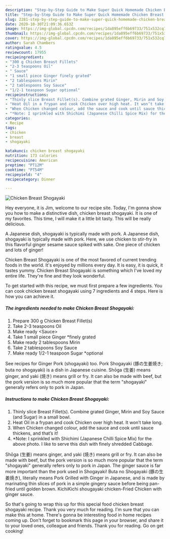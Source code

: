 ```yaml
---
description: "Step-by-Step Guide to Make Super Quick Homemade Chicken Breast Shogayaki"
title: "Step-by-Step Guide to Make Super Quick Homemade Chicken Breast Shogayaki"
slug: 2281-step-by-step-guide-to-make-super-quick-homemade-chicken-breast-shogayaki
date: 2020-10-30T21:09:36.653Z
image: https://img-global.cpcdn.com/recipes/1da895eff6b69733/751x532cq70/chicken-breast-shogayaki-recipe-main-photo.jpg
thumbnail: https://img-global.cpcdn.com/recipes/1da895eff6b69733/751x532cq70/chicken-breast-shogayaki-recipe-main-photo.jpg
cover: https://img-global.cpcdn.com/recipes/1da895eff6b69733/751x532cq70/chicken-breast-shogayaki-recipe-main-photo.jpg
author: Sarah Chambers
ratingvalue: 4.5
reviewcount: 17955
recipeingredient:
- "300 g Chicken Breast Fillets"
- "2-3 teaspoons Oil"
- " Sauce"
- "1 small piece Ginger finely grated"
- "2 tablespoons Mirin"
- "2 tablespoons Soy Sauce"
- "1/2-1 teaspoon Sugar optional"
recipeinstructions:
- "Thinly slice Breast Fillet(s). Combine grated Ginger, Mirin and Soy Sauce (and Sugar) in a small bowl."
- "Heat Oil in a frypan and cook Chicken over high heat. It won’t take long."
- "When Chicken changed colour, add the sauce and cook until sauce thickens, and that’s it!"
- "*Note: I sprinkled with Shichimi (Japanese Chilli Spice Mix) for the above photo. I like to serve this dish with finely shredded Cabbage."
categories:
- Recipe
tags:
- chicken
- breast
- shogayaki

katakunci: chicken breast shogayaki 
nutrition: 173 calories
recipecuisine: American
preptime: "PT12M"
cooktime: "PT54M"
recipeyield: "4"
recipecategory: Dinner

---
```



![Chicken Breast Shogayaki](https://img-global.cpcdn.com/recipes/1da895eff6b69733/751x532cq70/chicken-breast-shogayaki-recipe-main-photo.jpg)

Hey everyone, it is Jim, welcome to our recipe site. Today, I'm gonna show you how to make a distinctive dish, chicken breast shogayaki. It is one of my favorites. This time, I will make it a little bit tasty. This will be really delicious.

A Japanese dish, shogayaki is typically made with pork. A Japanese dish, shogayaki is typically made with pork. Here, we use chicken to stir-fry in this flavorful ginger sesame sauce spiked with sake. One piece of chicken and lots of ginger!

Chicken Breast Shogayaki is one of the most favored of current trending foods in the world. It's enjoyed by millions every day. It is easy, it is quick, it tastes yummy. Chicken Breast Shogayaki is something which I've loved my entire life. They're fine and they look wonderful.


To get started with this recipe, we must first prepare a few ingredients. You can cook chicken breast shogayaki using 7 ingredients and 4 steps. Here is how you can achieve it.

<!--inarticleads1-->

##### The ingredients needed to make Chicken Breast Shogayaki:

1. Prepare 300 g Chicken Breast Fillet(s)
1. Take 2-3 teaspoons Oil
1. Make ready  &lt;Sauce&gt;
1. Take 1 small piece Ginger *finely grated
1. Make ready 2 tablespoons Mirin
1. Take 2 tablespoons Soy Sauce
1. Make ready 1/2-1 teaspoon Sugar *optional


See recipes for Ginger Pork (shogayaki) too. Pork Shogayaki (豚の生姜焼き; buta no shogayaki) is a dish in Japanese cuisine. Shōga (生姜) means ginger, and yaki (焼き) means grill or fry. It can also be made with beef, but the pork version is so much more popular that the term &#34;shogayaki&#34; generally refers only to pork in Japan. 

<!--inarticleads2-->

##### Instructions to make Chicken Breast Shogayaki:

1. Thinly slice Breast Fillet(s). Combine grated Ginger, Mirin and Soy Sauce (and Sugar) in a small bowl.
1. Heat Oil in a frypan and cook Chicken over high heat. It won’t take long.
1. When Chicken changed colour, add the sauce and cook until sauce thickens, and that’s it!
1. *Note: I sprinkled with Shichimi (Japanese Chilli Spice Mix) for the above photo. I like to serve this dish with finely shredded Cabbage.


Shōga (生姜) means ginger, and yaki (焼き) means grill or fry. It can also be made with beef, but the pork version is so much more popular that the term &#34;shogayaki&#34; generally refers only to pork in Japan. The ginger sauce is far more important than the pork used in Shogayaki! Buta no Shogayaki (豚の生姜焼き), literally means Pork Grilled with Ginger in Japanese, and is made by marinating thin slices of pork in a simple gingery sauce before being pan-fried until golden brown. KichiKichi shougayaki chicken-Fried Chicken with ginger sauce. 

So that's going to wrap this up for this special food chicken breast shogayaki recipe. Thank you very much for reading. I'm sure that you can make this at home. There's gonna be interesting food in home recipes coming up. Don't forget to bookmark this page in your browser, and share it to your loved ones, colleague and friends. Thank you for reading. Go on get cooking!
